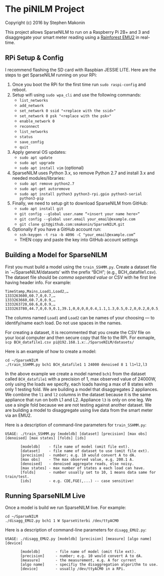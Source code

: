 # The piNILM Project
Copyright (c) 2016 by Stephen Makonin

This project allows SparseNILM to run on a Raspberry Pi 2B+ and 3 and disaggregate your smart meter reading using a [Rainforest EMU2](https://rainforestautomation.com/rfa-z105-2-emu-2/) in real-time.

## RPi Setup & Config

I recommend flashing the SD card with Raspbian JESSIE LITE. Here are the steps to get SparseNILM running on your RPi:

1. Once you boot the RPi for the first time run `sudo raspi-config` and reboot.
2. Setup wifi using `sudo wpa_cli` and use the following commands:
	* `list_networks`
	* `add_network`
	* `set_network 0 ssid "<replace with the ssid>"`
	* `set_network 0 psk "<replace with the psk>"`
	* `enable_network 0`
	* `reconnect`
	* `list_networks`
	* `status`
	* `save_config`
	* `quit`
3. Apply general OS updates:
	* `sudo apt update`
	* `sudo apt upgrade`
	* `sudo apt install vim` (optional)
4. SparseNILM uses Python 3.x, so remove Python 2.7 and install 3.x and needed modules/libraries:
	* `sudo apt remove python2.7`
	* `sudo apt-get autoremove`
	* `sudo apt install python3 python3-rpi.gpio python3-serial python3-pip`
5. Finally, we need to setup git to download SparseNILM from GitHub:
	* `sudo apt install git`
	* `git config --global user.name “<insert your name here>“`
	* `git config --global user.email your_email@example.com`
	* `git clone git@github.com:smakonin/SparseNILM.git`
6. Optionally if you have a GitHub account run:
	* `ssh-keygen -t rsa -b 4096 -C "your_email@example.com”`
	* THEN copy and paste the key into GitHub account settings

## Building a Model for SparseNILM

First you must build a model using the `train_SSHMM.py`. Create a dataset file in `~/SparseNILM/datasets’ with the prefix “BCH”; (e.g., BCH_datafile1.csv). The dataset file should be *comma seperated value* or CSV with he first line having header info. For example:

```
TimeStamp,Mains,Load1,Load2,…
1333263600,60.7,0,0.7,…
1333263660,60.7,0,0.9,…
1333263720,60.6,0,0.9,…
1333263780,44.7,0,0.9,0.1,39.1,0,0,0,0,0.4,1.1,1.3,0.5,0.2,0,0.2,0,0.5,0.1,0.1
```

The columns named `Load1` and `Load2` can be names of your choosing — to identify/name each load. Do not use spaces in the names. 

For creating a dataset, it is recommented that you create the CSV file on your local computer and then secure copy that file to the RPi. For exmaple, `scp BCH_datafile1.csv pi@192.168.1.x:./SparseNILM/datasets/`

Here is an example of how to create a model:

```
cd ~/SparseNILM
./train_SSHMM.py bch1 BCH_datafile1 1 24000 denoised 8 1 l1+l2,l3
```

In the above example we create a model named `bch1` from the dataset called `BCH_datafile1` with a precision of 1, max observed value of 24000W, only using the loads we specify, each loads having a max of 8 states with only 1 testing fold. We are building a model that disaggregates 2 appliances. We combine the `l1` and `l2` columns in the dataset because it is the same appliance that run on both L1 and L2. Appliance `l3` is only on one leg. We use a single fold because we are not testing against another dataset. We are building a model to disaggregate using live data from the smart meter via an EMU2.

Here is a description of command-line parameters for `train_SSHMM.py`:

```
USAGE: ./train_SSHMM.py [modeldb] [dataset] [precision] [max obs] [denoised] [max states] [folds] [ids]

       [modeldb]    - file name of model (omit file ext).
       [dataset]    - file name of dataset to use (omit file ext).
       [precision]  - number; e.g. 10 would convert A to dA.
       [max obs]    - The max observed value, e.g. 200.1 A.
       [denoised]   - denoised aggregate reads, else noisy.
       [max states] - max number of states a each load can have.
       [folds]      - number usually set to 10, 1 means data same for train/test.
       [ids]        - e.g. CDE,FGE(,...) -- case sensitive!
```


## Running SparseNILM Live

Once a model is build we run SparseNILM live. For example:

```
cd ~/SparseNILM
./disagg_EMU2.py bch1 1 W SparseViterbi /dev/ttyACM0
```

Here is a description of command-line parameters for `disagg_EMU2.py`:

```
USAGE: ./disagg_EMU2.py [modeldb] [precision] [measure] [algo name] [device]

       [modeldb]       - file name of model (omit file ext).
       [precision]     - number; e.g. 10 would convert A to dA.
       [measure]       - the measurement, e.g. A for current
       [algo name]     - specifiy the disaggregation algorithm to use.
       [device]        - usually /dev/ttyACM0 in a RPi.
```
